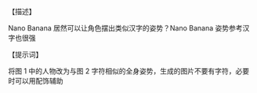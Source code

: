 【描述】

Nano Banana 居然可以让角色摆出类似汉字的姿势？Nano Banana 姿势参考汉字也很强

【提示词】

将图 1 中的人物改为与图 2 字符相似的全身姿势，生成的图片不要有字符，必要时可以用配饰辅助